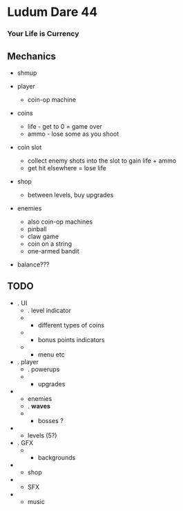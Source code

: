 # Ludum Dare 44 #

### Your Life is Currency ###

## Mechanics ##

 - shmup
 - player
   - coin-op machine
 - coins
   - life - get to 0 = game over
   - ammo - lose some as you shoot
 - coin slot
   - collect enemy shots into the slot to gain life + ammo
   - get hit elsewhere = lose life
 - shop
   - between levels, buy upgrades

 - enemies
   - also coin-op machines
   - pinball
   - claw game
   - coin on a string
   - one-armed bandit

 - balance???

## TODO ##

 - . UI
   - . level indicator
   - - different types of coins
   - - bonus points indicators
   - - menu etc
 - . player
   - . powerups
   - - upgrades
 - - enemies
   - . **waves**
   - - bosses ?
 - - levels (5?)
 - . GFX
   - - backgrounds
 - - shop
 - - SFX
 - - music
